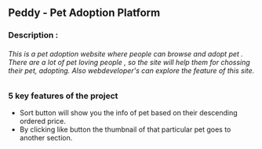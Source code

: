 ## Peddy - Pet Adoption Platform
### Description :
###### This is a pet adoption website where people can browse and adopt pet . There are a lot of pet loving people , so the site will help them for chossing their pet, adopting. Also webdeveloper's can explore the feature of this site.
### 5 key features of the project
- Sort button will show you the info of pet based on their descending ordered price.
- By clicking like button the thumbnail of that particular pet goes to another section.
